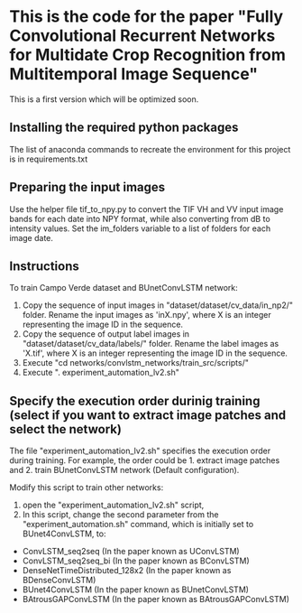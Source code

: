 # This is the code for the paper "Fully Convolutional Recurrent Networks for Multidate Crop Recognition from Multitemporal Image Sequence"

This is a first version which will be optimized soon.

## Installing the required python packages

The list of anaconda commands to recreate the environment for this project is in requirements.txt

## Preparing the input images 

Use the helper file tif_to_npy.py to convert the TIF VH and VV input image bands for each date into NPY format, while also converting from dB to intensity values. Set the im_folders variable to a list of folders for each image date.


## Instructions

To train Campo Verde dataset and BUnetConvLSTM network:

1. Copy the sequence of input images in "dataset/dataset/cv_data/in_np2/" folder. Rename the input images as 'inX.npy', where X is an integer representing the image ID in the sequence.
2. Copy the sequence of output label images in "dataset/dataset/cv_data/labels/" folder. Rename the label images as 'X.tif', where X is an integer representing the image ID in the sequence.
3. Execute "cd networks/convlstm_networks/train_src/scripts/"
4. Execute ". experiment_automation_lv2.sh"


## Specify the execution order durinig training (select if you want to extract image patches and select the network)

The file "experiment_automation_lv2.sh" specifies the execution order during training. For example, the order could be 1. extract image patches and 2. train BUnetConvLSTM network (Default configuration).

Modify this script to train other networks: 
  1. open the "experiment_automation_lv2.sh" script, 
  2. In this script, change the second parameter from the "experiment_automation.sh" command, which is initially set to BUnet4ConvLSTM, to:

  * ConvLSTM_seq2seq (In the paper known as UConvLSTM)
  * ConvLSTM_seq2seq_bi (In the paper known as BConvLSTM)
  * DenseNetTimeDistributed_128x2 (In the paper known as BDenseConvLSTM)
  * BUnet4ConvLSTM (In the paper known as BUnetConvLSTM)
  * BAtrousGAPConvLSTM (In the paper known as BAtrousGAPConvLSTM)
